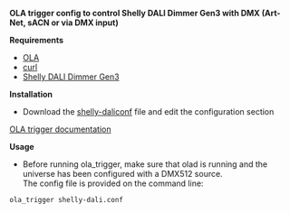**OLA trigger config to control Shelly DALI Dimmer Gen3 with DMX (Art-Net, sACN or via DMX input)**

**Requirements**  

* [OLA](https://www.openlighting.org/ola/)
* [curl](https://curl.haxx.se/)
* [Shelly DALI Dimmer Gen3](https://shelly.cloud/)

**Installation**
  
* Download the [shelly-daliconf](shelly-dali.conf) file and edit the configuration section  

[OLA trigger documentation](https://www.openlighting.org/ola/advanced-topics/ola-dmx-trigger/)

**Usage**

* Before running ola_trigger, make sure that olad is running and the universe has been configured with a DMX512 source.  
The config file is provided on the command line:

`ola_trigger shelly-dali.conf`
